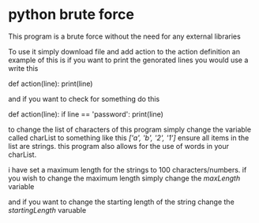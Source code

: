# python brute force
This program is a brute force without the need for any external libraries

To use it simply download file and add action to the action definition
an example of this is if you want to print the genorated lines you would use a write this


def action(line):
  print(line)
  
  
  
and if you want to check for something do this

def action(line):
  if line == 'password':
    print(line)
    
    
to change the list of characters of this program simply change the variable called charList to something like this _['a', 'b', '2', '1']_ 
ensure all items in the list are strings.
this program also allows for the use of words in your charList.

i have set a maximum length for the strings to 100 characters/numbers.
if you wish to change the maximum length simply change the _maxLength_ variable

and if you want to change the starting length of the string change the _startingLength_ varuable
